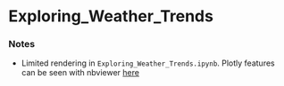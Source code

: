 # Exploring_Weather_Trends

### Notes
* Limited rendering in `Exploring_Weather_Trends.ipynb`. Plotly features can be seen with nbviewer [here](https://nbviewer.jupyter.org/github/JohnLarson775/Exploring_Weather_Trends/blob/master/Exploring_Weather_Trends.ipynb)
